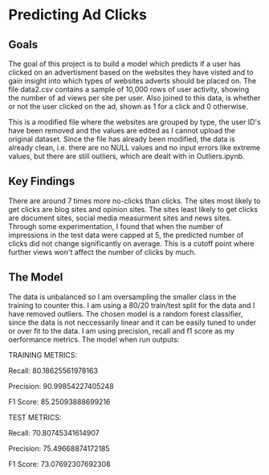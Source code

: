 # Predicting Ad Clicks

## Goals

The goal of this project is to build a model which predicts if a user has clicked on an advertisment based on the websites they have visted and to gain insight into which types of websites adverts should be placed on.
The file data2.csv contains a sample of 10,000 rows of user activity, showing the number of ad views per site per user. Also joined to this data, is whether or not the user clicked on the ad, shown as 1 for a click and 0 otherwise.

This is a modified file where the websites are grouped by type, the user ID's have been removed and the values are edited as I cannot upload the original dataset.
Since the file has already been modified, the data is already clean, i.e. there are no NULL values and no input errors like extreme values, but there are still outliers, which are dealt with in Outliers.ipynb.

## Key Findings

There are around 7 times more no-clicks than clicks.
The sites most likely to get clicks are blog sites and opinion sites.
The sites least likely to get clicks are document sites, social media measurment sites and news sites.
Through some experimentation, I found that when the number of impressions in the test data were capped at 5, the predicted number of clicks did not change significantly on average. This is a cutoff point where further views won't affect the number of clicks by much.

## The Model

The data is unbalanced so I am oversampling the smaller class in the training to counter this. I am using a 80/20 train/test split for the data and I have removed outliers. The chosen model is a random forest classifier, since the data is not neccessarily linear and it can be easily tuned to under or over fit to the data. I am using precision, recall and f1 score as my oerformance metrics. The model when run outputs:

TRAINING METRICS: 
 
Recall: 80.18625561978163

Precision: 90.99854227405248

F1 Score: 85.25093888699216


TEST METRICS: 
 
Recall: 70.80745341614907

Precision: 75.49668874172185

F1 Score: 73.07692307692308

